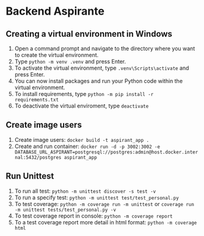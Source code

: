 # Backend Aspirante

## Creating a virtual environment in Windows
1. Open a command prompt and navigate to the directory where you want to create the virtual environment.
2. Type `python -m venv .venv` and press Enter.
3. To activate the virtual environment, type `.venv\Scripts\activate` and press Enter.
4. You can now install packages and run your Python code within the virtual environment.
5. To install requirements, type `python -m pip install -r requirements.txt`
6. To deactivate the virtual enviroment, type `deactivate`

## Create image users
1. Create image users: `docker build -t aspirant_app .`
2. Create and run container: `docker run -d -p 3002:3002 -e DATABASE_URL_ASPIRANT=postgresql://postgres:admin@host.docker.internal:5432/postgres aspirant_app`

## Run Unittest
1. To run all test: `python -m unittest discover -s test -v`
2. To run a specify test: `python -m unittest test/test_personal.py`
3. To test coverage: `python -m coverage run -m unittest` or `coverage run -m unittest tests/test_personal.py -v`
4. To test coverage report in console: `python -m coverage report`
5. To a test coverage report more detail in html format: `python -m coverage html`